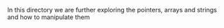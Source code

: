 In this directory we are further exploring the pointers, arrays and strings and how to manipulate them
